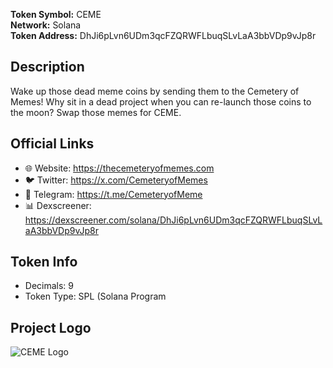 **Token Symbol:** CEME  
**Network:** Solana  
**Token Address:** DhJi6pLvn6UDm3qcFZQRWFLbuqSLvLaA3bbVDp9vJp8r  

## Description  
Wake up those dead meme coins by sending them to the Cemetery of Memes! Why sit in a dead project when you can re-launch those coins to the moon? Swap those memes for CEME.

## Official Links  
- 🌐 Website: https://thecemeteryofmemes.com  
- 🐦 Twitter: https://x.com/CemeteryofMemes  
- 💬 Telegram: https://t.me/CemeteryofMeme  
- 📊 Dexscreener: https://dexscreener.com/solana/DhJi6pLvn6UDm3qcFZQRWFLbuqSLvLaA3bbVDp9vJp8r  

## Token Info  
- Decimals: 9  
- Token Type: SPL (Solana Program 

## Project Logo

![CEME Logo](https://i.imgur.com/8jiumt7.png)
